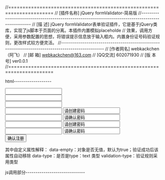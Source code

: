 //======================================================================
// [插件名称] jQuery formValidator-简易版
//----------------------------------------------------------------------------------------------------
// [描    述] jQuery formValidator表单验证插件，它是基于jQuery类库，实现了js脚本于页面的分离。本插件内置模拟placeholde
//  效果，调用方便，采用参数配置的思想，将错误提示信息放于输入框内。内置身份证号码验证规则，更改样式较方便灵活。
//----------------------------------------------------------------------------------------------------
// [作者网名] webkackchen（阿飞）
// [邮    箱] webkackchen@163.com
// [QQ交流] 602071930
// [版 本 号] ver0.0.1
//======================================================================

html-------------------

<form id="form">
    <div>
        <input type="text" id="R_userPhone" data-empty="true" validation-type="电话号码" data-type="text"/>
    </div>
    <div>
        <input type="text" id="R_verifyCode" data-empty="true" validation-type="短信验证码" data-type="text" />
    </div>
    <div>
        <input type="text" id="card" data-empty="true" validation-type="身份证号码" data-type="text" />
    </div>
    <div>
        <input id="R_password" validation-type="密码" type="password" class="disNone" oncopy = "return false" onpaste="return false" />
        <input type="text" data-empty="true" value="请创建密码"/>
    </div>
    <div>
        <input id="R_repeatPassword" validation-type="重复密码" type="password" class="disNone" oncopy = "return false" onpaste="return false" />
        <input value="请确认密码" data-empty="true" type="text"/>
    </div>
    <div>
        <input id="R_pay" validation-type="密码" type="password" class="disNone" oncopy = "return false" onpaste="return false" />
        <input type="text" data-empty="true" value="请创建密码"/>
    </div>
    <div>
        <input id="R_repeatpay" validation-type="重复密码" type="password" class="disNone" oncopy = "return false" onpaste="return false" />
        <input value="请确认密码" data-empty="true" type="text"/>
    </div>
    <div>
        <input type="button" id="R_submit" value="确认注册" class="btn"/>
    </div>
</form>

其中自定义属性解释：
data-empty：对象是否无值，默认为true；验证成功后该属性自动移除
data-type：是否是type：text   类型
validation-type：验证规则采用类型


js调用部分------------------------------
<script type="text/javascript" src="jquery-1.8.2.min.js"></script>
<script type="text/javascript" src="formValidator.js"></script>
<script type="text/javascript">
    var textInputArr = $("input[data-type ='text']"),InputArr = ["请输入手机号码","请输入验证码","请输入身份证号码"];
    var objArr=[
        {name:"电话号码",reg:"^(1)[0-9]{10}$",text:"您输入的手机号码有误"},
        {name:"短信验证码",reg:"^[\\d]{1,6}$",text:"验证码不正确"},
        {name:"密码",reg:"^[\\w]{6,16}$",text:"密码由6到16位的字母和数字组成"},
        {name:"身份证号码",reg:"^[1-9]{1}[0-9]{14}$|^[1-9]{1}[0-9]{16}([0-9]|[xX])$",text:"请输入有效的身份证号码"},
        {name:"重复密码",reg:"^[\\w]{6,16}$",text:"您两次输入的密码不一致"}
    ];
    $.placeHolder.txtPlaceHolder(textInputArr,InputArr);//文本框初始化数据
    $.placeHolder.pwdPlaceHolder([$("#R_password"),$("#R_repeatPassword"),$("#R_pay"),$("#R_repeatpay")]);//密码框初始化数据


    var d1 = new $.FormValidator();
    d1.init({//必配参数：id-验证对象的id    title：验证对象的名称      objArr-里面包含（验证类型，验证规则，错误提示）
        id:"R_userPhone",
        title:"电话号码",
        objArr:objArr,
        successFn:function(){alert("d1.pass" + d1.pass);},
        failureFn:function(){alert("验证失败的回调，失败时触发。。。")}
    })
    var d2 = new $.FormValidator();
    d2.init({
        id:"R_verifyCode",
        title:"短信验证码",
        objArr:objArr
    })

    var d3 = new $.FormValidator();
    d3.init({
        id:"R_password",
        title:"登录密码",
        objArr:objArr,
        isPassword:true
    })
    var d4 = new $.FormValidator();
    d4.init({
        id:"R_repeatPassword",
        title:"重复登录密码",
        objArr:objArr,
        isPassword:true,
        repeatObj:true,
        R_password:"R_password",
        R_obj:d3,
        successFn:function(){alert(8888);}
    })



    var d5 = new $.FormValidator();
    d5.init({
        id:"R_pay",
        title:"支付密码",
        objArr:objArr,
        isPassword:true
    })
    var d6 = new $.FormValidator();
    d6.init({
        id:"R_repeatpay",
        title:"重复支付密码",
        objArr:objArr,
        isPassword:true,
        repeatObj:true,
        R_password:"R_pay",
        R_obj:d5,
        successFn:function(){alert(8888);}
    })


    var d7 = new $.FormValidator();
    d7.init({
        id:"card",
        title:"身份证号",
        objArr:objArr,
        isIdCar:true
    })
    
    验证通过后对应的对象pass属性为true；
    提交数据时通过判断对应的表单对象的pass属性
    
    
    $("#R_submit").click(function(){
        $("input[data-empty = 'true']").addClass("form_warning_prompt");
        if(d1.pass && d2.pass && d3.pass && d4.pass && d5.pass && d6.pass && d7.pass){
          $("#form").submit();
        }
    })

    具体效果请看demo
